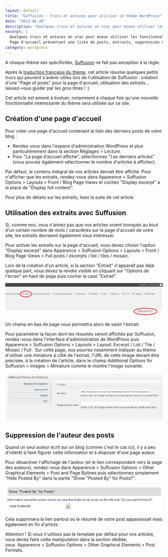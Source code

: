 ```yaml
---
layout: default
title: "Suffusion : trucs et astuces pour utiliser ce thème WordPress"
date: "2013-06-20"
description: "Quelques trucs et astuces en vrac pour mieux utiliser les fonctionnalités offertes par le thème Wordpress Suffusion : page d'''accueil, extraits..."
excerpt: |
  Quelques trucs et astuces en vrac pour mieux utiliser les fonctionnalités offertes par le thème Wordpress Suffusion.
  Page d'accueil présentant une liste de posts, extraits, suppression de l'auteur... n'hésitez pas à poser des questions au besoin !
category: wordpress
---
```


A chaque thème ses spécificités, [Suffusion](http://aquoid.com/news/themes/suffusion/ "Thème Suffusion pour Wordpress") ne fait pas exception à la règle.

Après la [traduction française du thème](/post/traduction-wordpress-suffusion-disqus/ "Traduction française de Suffusion et Disqus pour Wordpress"), cet article résume quelques petits trucs qui peuvent s'avérer utiles lors de l'utilisation de Suffusion : création d'une "Page of posts" pour la page d'accueil, utilisation des extraits... laissez-vous guider par les gros titres ! :)

Cet article est amené à évoluer, notamment à chaque fois qu'une nouvelle fonctionnalité intéressante du thème sera utilisée sur ce site.

## Création d'une page d'accueil

Pour créer une page d'accueil contenant la liste des derniers posts de votre blog :

*   Rendez-vous dans l'espace d'administration WordPress et plus particulièrement dans la section Réglages > Lecture.
*   Pour "La page d’accueil affiche", sélectionnez "Les derniers articles" (vous pouvez également sélectionner le nombre d'articles à afficher).

Par défaut, le contenu intégral de vos articles devrait être affiché. Pour n'afficher que les extraits, rendez-vous dans Apparence > Suffusion Options > Layouts > Front / Blog Page Views et cochez "Display excerpt" à la place de "Display full content".

Pour plus de détails sur les extraits, lisez la suite de cet article.

## Utilisation des extraits avec Suffusion

Si, comme moi, vous n'aimez pas que vos articles soient tronqués au bout d'un certain nombre de mots / caractères sur la page d'accueil de votre site, les extraits devraient également vous intéresser.

Pour activer les extraits sur la page d'accueil, vous devez choisir l'option "Display excerpt" dans Apparence > Suffusion Options > Layouts > Front / Blog Page Views > Full posts / excerpts / list / tiles / mosaic.

Lors de la création d'un article, si la section "Extrait" n'apparaît pas déjà quelque part, vous devez la rendre visible en cliquant sur "Options de l'écran" en haut de page puis cocher la case "Extrait".

![Activation des extraits sur WordPress](/img/uploads/activation_extraits_wordpress.png)

Un champ en bas de page vous permettra alors de saisir l'extrait.
  
Pour paramétrer la façon dont les résumés seront affichés par Suffusion, rendez-vous dans l'interface d'administration de WordPress puis Apparence > Suffusion Options > Layouts > Layout: Excerpt / List / Tile / Mosaic / Full . Sur cette page, ous pourrez notamment indiquer au thème d'utiliser une miniature à côté de l'extrait, l'URL de cette image devant être précisée, à la création de l'article, dans le champ Additional Options for Suffusion > Images > Miniature comme le montre l'image suivante.

![Ajout d'une miniature avec Suffusion](/img/uploads/miniature_suffusion.png)
  
## Suppression de l'auteur des posts
  
Quand un seul auteur écrit sur un blog (comme c'est le cas ici), il y a peu d'intérêt à faire figurer cette information et à disposer d'une page auteur.
  
Pour désactiver l'affichage de l'auteur (et le lien correspondant vers la page des auteurs), rendez-vous dans Apparence > Suffusion Options > Other Graphical Elements > Post and Page Bylines puis sélectionnez simplement "Hide Posted By" dans la partie "Show "Posted By" for Posts?".

![Cacher la mention de l'auteur dans Suffusion](/img/uploads/hide_posted_by_suffusion.png)

Cela supprimera la lien partout où le résumé de votre post apparaissait mais également en fin d'article.

Attention ! Si vous n'utilisez pas le template par défaut pour vos articles, vous devez faire cette manipulation dans la section dédiée, sous  Apparence > Suffusion Options > Other Graphical Elements > Post Formats.
